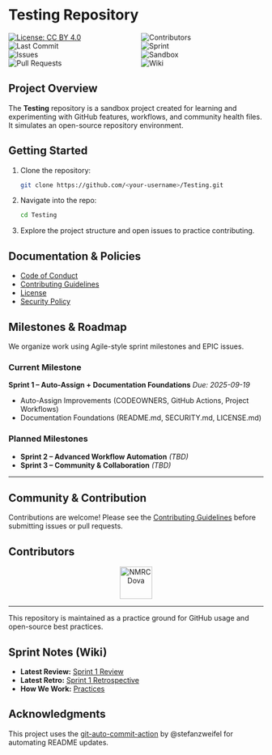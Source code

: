 # Testing Repository

<div style="display: flex;">
  <div style="flex: 1; padding-right: 10px;">
    <a href="LICENSE.md"><img alt="License: CC BY 4.0" src="https://img.shields.io/badge/License-CC%20BY%204.0-lightgrey.svg"></a><br>
    <img alt="Last Commit" src="https://img.shields.io/github/last-commit/NMRCDova/Testing"><br>
    <img alt="Issues" src="https://img.shields.io/github/issues/NMRCDova/Testing"><br>
    <img alt="Pull Requests" src="https://img.shields.io/github/issues-pr/NMRCDova/Testing">
  </div>
  <div style="flex: 1; padding-left: 10px;">
    <img alt="Contributors" src="https://img.shields.io/github/contributors/NMRCDova/Testing"><br>
    <!-- SPRINT BADGE START --><img alt="Sprint" src="https://img.shields.io/badge/Sprint-2--In--Progress-blue"><!-- SPRINT BADGE END --><br>
    <img alt="Sandbox" src="https://img.shields.io/badge/Repo-Sandbox-lightgrey"><br>
    <img alt="Wiki" src="https://img.shields.io/badge/wiki-available-blue">
  </div>
</div>

## Project Overview
The **Testing** repository is a sandbox project created for learning and experimenting with GitHub features, workflows, and community health files. 
It simulates an open-source repository environment.

## Getting Started
1. Clone the repository:
   ```bash
   git clone https://github.com/<your-username>/Testing.git
   ```

2. Navigate into the repo:
   ```bash
   cd Testing
   ```

3. Explore the project structure and open issues to practice contributing.

## Documentation & Policies
- [Code of Conduct](CODE_OF_CONDUCT.md)
- [Contributing Guidelines](CONTRIBUTING.md)
- [License](LICENSE.md)
- [Security Policy](SECURITY.md)

## Milestones & Roadmap
We organize work using Agile-style sprint milestones and EPIC issues.

### Current Milestone
**Sprint 1 – Auto-Assign + Documentation Foundations**
*Due: 2025-09-19*
- Auto-Assign Improvements (CODEOWNERS, GitHub Actions, Project Workflows)
- Documentation Foundations (README.md, SECURITY.md, LICENSE.md)

### Planned Milestones
- **Sprint 2 – Advanced Workflow Automation** *(TBD)*
- **Sprint 3 – Community & Collaboration** *(TBD)*

---

## Community & Contribution
Contributions are welcome! Please see the [Contributing Guidelines](CONTRIBUTING.md) before submitting issues or pull requests.

## Contributors
<!-- CONTRIBUTORS:START -->
<p align="center">
  <a href="https://github.com/NMRCDova" title="NMRCDova • 187 contributions (12 mo)"><img src="https://avatars.githubusercontent.com/u/165925611?v=4&s=64" width="64px" alt="NMRCDova" /></a>
</p>
<!-- CONTRIBUTORS:END -->


---
This repository is maintained as a practice ground for GitHub usage and open-source best practices.

## Sprint Notes (Wiki)

- **Latest Review:** [Sprint 1 Review](../../wiki/Sprints/Sprint-1-Review)
- **Latest Retro:** [Sprint 1 Retrospective](../../wiki/Sprints/Sprint-1-Retrospective)
- **How We Work:** [Practices](../../wiki/Practices/How-We-Work)

## Acknowledgments
This project uses the [git-auto-commit-action](https://github.com/stefanzweifel/git-auto-commit-action) by @stefanzweifel for automating README updates.
